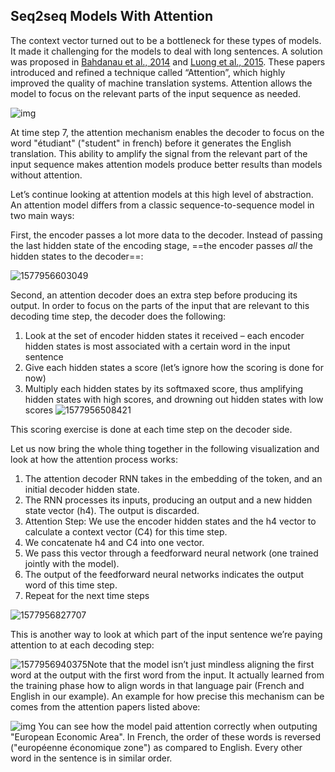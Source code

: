 ## Seq2seq Models With Attention

The context vector turned out to be a bottleneck for these types of models. It made it challenging for the models to deal with long sentences. A solution was proposed in [Bahdanau et al., 2014](https://arxiv.org/abs/1409.0473) and [Luong et al., 2015](https://arxiv.org/abs/1508.04025). These papers introduced and refined a technique called “Attention”, which highly improved the quality of machine translation systems. Attention allows the model to focus on the relevant parts of the input sequence as needed.

![img](https://jalammar.github.io/images/attention.png)

At time step 7, the attention mechanism enables the decoder to focus on the word "étudiant" ("student" in french) before it generates the English translation. This ability to amplify the signal from the relevant part of the input sequence makes attention models produce better results than models without attention.  

Let’s continue looking at attention models at this high level of abstraction. An attention model differs from a classic sequence-to-sequence model in two main ways:

First, the encoder passes a lot more data to the decoder. Instead of passing the last hidden state of the encoding stage, ==the encoder passes *all* the hidden states to the decoder==:

![1577956603049](C:\Users\j00496872\Desktop\Notes\raw_images\1577956603049.png)

Second, an attention decoder does an extra step before producing its output. In order to focus on the parts of the input that are relevant to this decoding time step, the decoder does the following:

1. Look at the set of encoder hidden states it received – each encoder hidden states is most associated with a certain word in the input sentence
2. Give each hidden states a score (let’s ignore how the scoring is done for now)
3. Multiply each hidden states by its softmaxed score, thus amplifying hidden states with high scores, and drowning out hidden states with low scores ![1577956508421](C:\Users\j00496872\AppData\Roaming\Typora\typora-user-images\1577956508421.png)

This scoring exercise is done at each time step on the decoder side.

Let us now bring the whole thing together in the following visualization and look at how the attention process works:

1. The attention decoder RNN takes in the embedding of the <END> token, and an initial decoder hidden state.
2. The RNN processes its inputs, producing an output and a new hidden state vector (h4). The output is discarded.
3. Attention Step: We use the encoder hidden states and the h4 vector to calculate a context vector (C4) for this time step.
4. We concatenate h4 and C4 into one vector.
5. We pass this vector through a feedforward neural network (one trained jointly with the model).
6. The output of the feedforward neural networks indicates the output word of this time step.
7. Repeat for the next time steps

![1577956827707](C:\Users\j00496872\Desktop\Notes\raw_images\1577956827707.png)



This is another way to look at which part of the input sentence we’re paying attention to at each decoding step:

![1577956940375](C:\Users\j00496872\AppData\Roaming\Typora\typora-user-images\1577956940375.png)Note that the model isn’t just mindless aligning the first word at the output with the first word from the input. It actually learned from the training phase how to align words in that language pair (French and English in our example). An example for how precise this mechanism can be comes from the attention papers listed above:

![img](https://jalammar.github.io/images/attention_sentence.png) You can see how the model paid attention correctly when outputing "European Economic Area". In French, the order of these words is reversed ("européenne économique zone") as compared to English. Every other word in the sentence is in similar order.


  